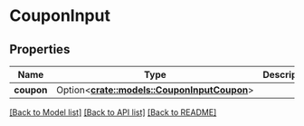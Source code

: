 # CouponInput

## Properties

Name | Type | Description | Notes
------------ | ------------- | ------------- | -------------
**coupon** | Option<[**crate::models::CouponInputCoupon**](CouponInput_coupon.md)> |  | [optional]

[[Back to Model list]](../README.md#documentation-for-models) [[Back to API list]](../README.md#documentation-for-api-endpoints) [[Back to README]](../README.md)


